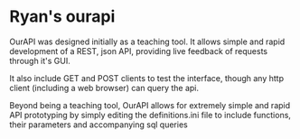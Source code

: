 # Ryan's ourapi

OurAPI was designed initially as a teaching tool.
It allows simple and rapid development of a REST, json API,
providing live feedback of requests through it's GUI.

It also include GET and POST clients to test the interface,
though any http client (including a web browser) can query the api.

Beyond being a teaching tool, OurAPI allows for extremely simple and
rapid API prototyping by simply editing the definitions.ini file
to include functions, their parameters and accompanying sql queries 